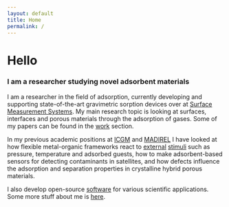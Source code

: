 ```yaml
---
layout: default
title: Home
permalink: /
---
```


# Hello

### I am a researcher studying novel adsorbent materials

I am a researcher in the field of adsorption, currently developing and
supporting state-of-the-art gravimetric sorption devices over at
[Surface Measurement Systems](https://surfacemeasurementsystems.com/). My main
research topic is looking at surfaces, interfaces and porous materials through
the adsorption of gases. Some of my papers can be found in the
[work](/academic) section.

In my previous academic positions at [ICGM](https://www.icgm.fr) and
[MADIREL](http://madirel.univ-amu.fr/node/99) I have looked at how flexible
metal-organic frameworks react to
[external](https://anr.fr/Project-ANR-17-CE29-0003)
[stimuli](http://www.anr.fr/Project-ANR-17-CE08-0048) such as pressure,
temperature and adsorbed guests, how to make adsorbent-based sensors for
detecting contaminants in satellites, and how defects influence the adsorption
and separation properties in crystalline hybrid porous materials.

I also develop open-source [software](/software) for various scientific
applications. Some more stuff about me is [here](/about).

